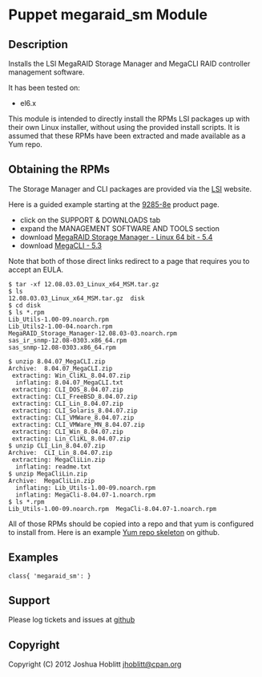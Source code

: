 Puppet megaraid_sm Module
=========================

Description
-----------

Installs the LSI MegaRAID Storage Manager and MegaCLI RAID controller
management software.

It has been tested on:

 - el6.x

This module is intended to directly install the RPMs LSI packages up with their
own Linux installer, without using the provided install scripts.  It is assumed
that these RPMs have been extracted and made available as a Yum repo.


Obtaining the RPMs
------------------

The Storage Manager and CLI packages are provided via the [LSI](http://www.lsi.com/) website.


Here is a guided example starting at the [9285-8e](http://www.lsi.com/products/storagecomponents/Pages/MegaRAIDSAS9285-8e.aspx) product page.

  * click on the SUPPORT & DOWNLOADS tab
  * expand the MANAGEMENT SOFTWARE AND TOOLS section
  * download [MegaRAID Storage Manager - Linux 64 bit - 5.4](http://www.lsi.com/downloads/Public/MegaRAID%20Common%20Files/12.08.03.03_Linux_x64_MSM.tar.gz)
  * download [MegaCLI - 5.3 ](http://www.lsi.com/downloads/Public/MegaRAID%20Common%20Files/8.04.07_MegaCLI.zip)

Note that both of those direct links redirect to a page that requires you to
accept an EULA.

    $ tar -xf 12.08.03.03_Linux_x64_MSM.tar.gz 
    $ ls
    12.08.03.03_Linux_x64_MSM.tar.gz  disk
    $ cd disk
    $ ls *.rpm
    Lib_Utils-1.00-09.noarch.rpm
    Lib_Utils2-1.00-04.noarch.rpm
    MegaRAID_Storage_Manager-12.08.03-03.noarch.rpm
    sas_ir_snmp-12.08-0303.x86_64.rpm
    sas_snmp-12.08-0303.x86_64.rpm

    $ unzip 8.04.07_MegaCLI.zip 
    Archive:  8.04.07_MegaCLI.zip
     extracting: Win_CliKL_8.04.07.zip   
      inflating: 8.04.07_MegaCLI.txt     
     extracting: CLI_DOS_8.04.07.zip     
     extracting: CLI_FreeBSD_8.04.07.zip  
     extracting: CLI_Lin_8.04.07.zip     
     extracting: CLI_Solaris_8.04.07.zip  
     extracting: CLI_VMWare_8.04.07.zip  
     extracting: CLI_VMWare_MN_8.04.07.zip  
     extracting: CLI_Win_8.04.07.zip     
     extracting: Lin_CliKL_8.04.07.zip   
    $ unzip CLI_Lin_8.04.07.zip
    Archive:  CLI_Lin_8.04.07.zip
     extracting: MegaCliLin.zip          
      inflating: readme.txt              
    $ unzip MegaCliLin.zip 
    Archive:  MegaCliLin.zip
      inflating: Lib_Utils-1.00-09.noarch.rpm  
      inflating: MegaCli-8.04.07-1.noarch.rpm  
    $ ls *.rpm
    Lib_Utils-1.00-09.noarch.rpm  MegaCli-8.04.07-1.noarch.rpm

All of those RPMs should be copied into a repo and that yum is configured to
install from.  Here is an example [Yum repo
skeleton](https://github.com/jhoblitt/yum-repo-skel) on github.

Examples
--------

    class{ 'megaraid_sm': }


Support
-------

Please log tickets and issues at [github](https://github.com/jhoblitt/puppet-megaraid_sm/issues)


Copyright
---------

Copyright (C) 2012 Joshua Hoblitt <jhoblitt@cpan.org>

